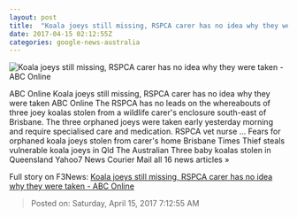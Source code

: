 ```yaml
---
layout: post
title:  "Koala joeys still missing, RSPCA carer has no idea why they were taken - ABC Online"
date: 2017-04-15 02:12:55Z
categories: google-news-australia
---
```


![Koala joeys still missing, RSPCA carer has no idea why they were taken - ABC Online](http://www.abc.net.au/news/image/8445390-1x1-700x700.jpg)

ABC Online Koala joeys still missing, RSPCA carer has no idea why they were taken ABC Online The RSPCA has no leads on the whereabouts of three joey koalas stolen from a wildlife carer's enclosure south-east of Brisbane. The three orphaned joeys were taken early yesterday morning and require specialised care and medication. RSPCA vet nurse ... Fears for orphaned koala joeys stolen from carer's home Brisbane Times Thief steals vulnerable koala joeys in Qld The Australian Three baby koalas stolen in Queensland Yahoo7 News Courier Mail all 16 news articles »


Full story on F3News: [Koala joeys still missing, RSPCA carer has no idea why they were taken - ABC Online](http://www.f3nws.com/n/QTtVU)

> Posted on: Saturday, April 15, 2017 7:12:55 AM

